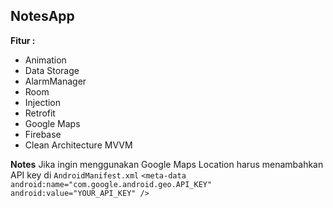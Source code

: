 ## NotesApp

**Fitur :**
  - Animation
  - Data Storage
  - AlarmManager
  - Room
  - Injection
  - Retrofit
  - Google Maps
  - Firebase
  - Clean Architecture MVVM

**Notes**
Jika ingin menggunakan Google Maps Location harus menambahkan API key di `AndroidManifest.xml`
`<meta-data android:name="com.google.android.geo.API_KEY" android:value="YOUR_API_KEY" />`

